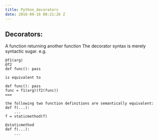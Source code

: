 ```yaml
---
title: Python_decorators
date: 2016-09-16 08:21:26 Z
---
```


## Decorators:

A function returning another function
The decorator syntax is merely syntactic sugar.
e.g.

    @f1(arg)
    @f2
    def func(): pass

    is equivalent to

    def func(): pass
    func = f1(arg)(f2(func))
    ===

    the following two function definitions are semantically equivalent:
    def f(...):
        ...
    f = staticmethod(f)

    @staticmethod
    def f(...):
        ...
